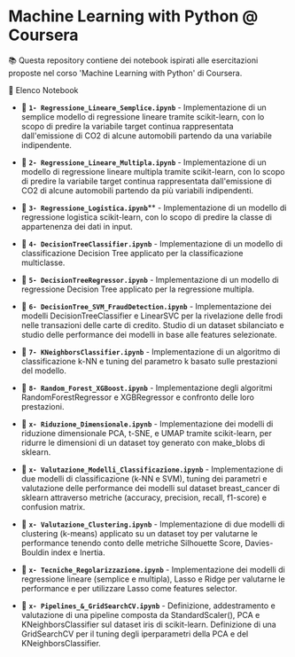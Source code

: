 # Machine Learning with Python @ Coursera

📚 Questa repository contiene dei notebook ispirati alle esercitazioni proposte nel corso 'Machine Learning with Python' di Coursera.


📖 Elenco Notebook

- 📂 **`1- Regressione_Lineare_Semplice.ipynb`** - Implementazione di un semplice modello di regressione lineare tramite scikit-learn, con lo scopo di predire la variabile target continua rappresentata dall'emissione di CO2 di alcune automobili partendo da una variabile indipendente.

- 📂 **`2- Regressione_Lineare_Multipla.ipynb`** - Implementazione di un modello di regressione lineare multipla tramite scikit-learn, con lo scopo di predire la variabile target continua rappresentata dall'emissione di CO2 di alcune automobili partendo da più variabili indipendenti.

- 📂 **`3- Regressione_Logistica.ipynb`**** - Implementazione di un modello di regressione logistica scikit-learn, con lo scopo di predire la classe di appartenenza dei dati in input.

- 📂 **`4- DecisionTreeClassifier.ipynb`** - Implementazione di un modello di classificazione Decision Tree applicato per la classificazione multiclasse.

- 📂 **`5- DecisionTreeRegressor.ipynb`** - Implementazione di un modello di regressione Decision Tree applicato per la regressione multipla.

- 📂 **`6- DecisionTree_SVM_FraudDetection.ipynb`** - Implementazione dei modelli DecisionTreeClassifier e LinearSVC per la rivelazione delle frodi nelle transazioni delle carte di credito. Studio di un dataset sbilanciato e studio delle performance dei modelli in base alle features selezionate.

- 📂 **`7- KNeighborsClassifier.ipynb`** - Implementazione di un algoritmo di classificazione k-NN e tuning del parametro k basato sulle prestazioni del modello.

- 📂 **`8- Random_Forest_XGBoost.ipynb`** - Implementazione degli algoritmi RandomForestRegressor e XGBRegressor e confronto delle loro prestazioni.

- 📂 **`x- Riduzione_Dimensionale.ipynb`** - Implementazione dei modelli di riduzione dimensionale PCA, t-SNE, e UMAP tramite scikit-learn, per ridurre le dimensioni di un dataset toy generato con make_blobs di sklearn.

- 📂 **`x- Valutazione_Modelli_Classificazione.ipynb`** - Implementazione di due modelli di classificazione (k-NN e SVM), tuning dei parametri e valutazione delle performance dei modelli sul dataset breast_cancer di sklearn attraverso metriche (accuracy, precision, recall, f1-score) e confusion matrix.

- 📂 **`x- Valutazione_Clustering.ipynb`** - Implementazione di due modelli di clustering (k-means) applicato su un dataset toy per valutarne le performance tenendo conto delle metriche Silhouette Score, Davies-Bouldin index e Inertia.

- 📂 ****`x- Tecniche_Regolarizzazione.ipynb`**** - Implementazione dei modelli di regressione lineare (semplice e multipla), Lasso e Ridge per valutarne le performance e per utilizzare Lasso come features selector.

- 📂 **`x- Pipelines_&_GridSearchCV.ipynb`** - Definizione, addestramento e valutazione di una pipeline composta da StandardScaler(), PCA e KNeighborsClassifier sul dataset iris di scikit-learn. Definizione di una GridSearchCV per il tuning degli iperparametri della PCA e del KNeighborsClassifier.



